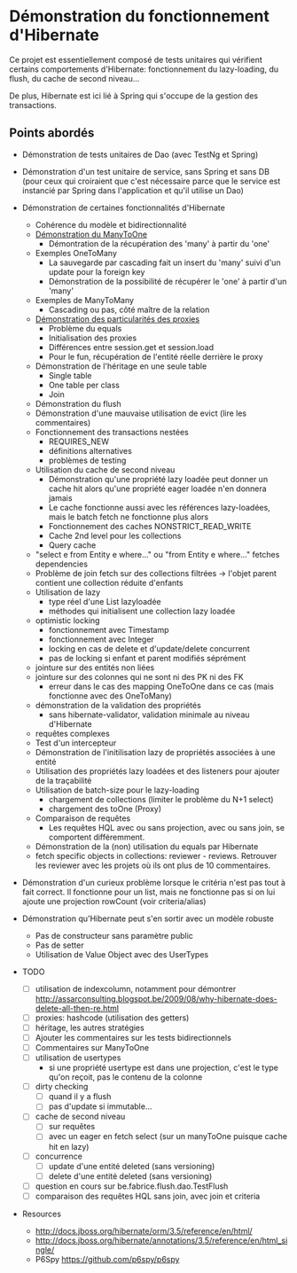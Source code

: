 # Démonstration du fonctionnement d'Hibernate

Ce projet est essentiellement composé de tests unitaires qui vérifient certains comportements d'Hibernate: fonctionnement
du lazy-loading, du flush, du cache de second niveau...

De plus, Hibernate est ici lié à Spring qui s'occupe de la gestion des transactions.

## Points abordés

* Démonstration de tests unitaires de Dao (avec TestNg et Spring)

* Démonstration d'un test unitaire de service, sans Spring et sans DB (pour ceux qui croiraient que c'est nécessaire parce que le service est instancié par Spring dans l'application et qu'il utilise un Dao)

* Démonstration de certaines fonctionnalités d'Hibernate
	+ Cohérence du modèle et bidirectionnalité
	+ [Démonstration du ManyToOne](https://github.com/hittepit/TestsSpringHibernate/wiki/Relations-ManyToOne)
		- Démontration de la récupération des 'many' à partir du 'one'
	+ Exemples OneToMany
		- La sauvegarde par cascading fait un insert du 'many' suivi d'un update pour la foreign key
		- Démonstration de la possibilité de récupérer le 'one' à partir d'un 'many'
	+ Exemples de ManyToMany
		- Cascading ou pas, côté maître de la relation
	+ [Démonstration des particularités des proxies](https://github.com/hittepit/TestsSpringHibernate/wiki/Proxies)
		- Problème du equals
		- Initialisation des proxies
		- Différences entre session.get et session.load
		- Pour le fun, récupération de l'entité réelle derrière le proxy
	+ Démonstration de l'héritage en une seule table
		- Single table
		- One table per class
		- Join
	+ Démonstration du flush
	+ Démonstration d'une mauvaise utilisation de evict (lire les commentaires)
	+ Fonctionnement des transactions nestées 
		+ REQUIRES_NEW
		+ définitions alternatives
		+ problèmes de testing
	+ Utilisation du cache de second niveau
		- Démonstration qu'une propriété lazy loadée peut donner un cache hit alors qu'une propriété eager loadée n'en donnera jamais
		- Le cache fonctionne aussi avec les références lazy-loadées, mais le batch fetch ne fonctionne plus alors
		- Fonctionnement des caches NONSTRICT_READ_WRITE
		- Cache 2nd level pour les collections
		- Query cache
	+ "select e from Entity e where..." ou "from Entity e where..." fetches dependencies
	+ Problème de join fetch sur des collections filtrées -> l'objet parent contient une collection réduite d'enfants
	+ Utilisation de lazy 
		- type réel d'une List lazyloadée
		- méthodes qui initialisent une collection lazy loadée
	+ optimistic locking
		- fonctionnement avec Timestamp
		- fonctionnement avec Integer
		- locking en cas de delete et d'update/delete concurrent
		- pas de locking si enfant et parent modifiés séprément
	+ jointure sur des entités non liées
	+ jointure sur des colonnes qui ne sont ni des PK ni des FK
		- erreur dans le cas des mapping OneToOne dans ce cas (mais fonctionne avec des OneToMany)
	+ démonstration de la validation des propriétés
		- sans hibernate-validator, validation minimale au niveau d'Hibernate
	+ requêtes complexes
	+ Test d'un intercepteur
	+ Démonstration de l'initilisation lazy de propriétés associées à une entité
	+ Utilisation des propriétés lazy loadées et des listeners pour ajouter de la traçabilité
	+ Utilisation de batch-size pour le lazy-loading
		- chargement de collections (limiter le problème du N+1 select)
		- chargement des toOne (Proxy)
	+ Comparaison de requêtes
		+ Les requêtes HQL avec ou sans projection, avec ou sans join, se comportent différemment.
	+ Démonstration de la (non) utilisation du equals par Hibernate
	+ fetch specific objects in collections: reviewer - reviews. Retrouver les reviewer avec les projets où ils ont plus de 10 commentaires.
	
* Démonstration d'un curieux problème lorsque le critéria n'est pas tout à fait correct. Il fonctionne pour un list,
mais ne fonctionne pas si on lui ajoute une projection rowCount (voir criteria/alias)

* Démonstration qu'Hibernate peut s'en sortir avec un modèle robuste
	+ Pas de constructeur sans paramètre public
	+ Pas de setter
	+ Utilisation de Value Object avec des UserTypes
	

* TODO
	- [ ] utilisation de indexcolumn, notamment pour démontrer <http://assarconsulting.blogspot.be/2009/08/why-hibernate-does-delete-all-then-re.html>
	- [ ] proxies: hashcode (utilisation des getters)
	- [ ] héritage, les autres stratégies
	- [ ] Ajouter les commentaires sur les tests bidirectionnels
	- [ ] Commentaires sur ManyToOne
	- [ ] utilisation de usertypes
		- si une propriété usertype est dans une projection, c'est le type qu'on reçoit, pas le contenu de la colonne
	- [ ] dirty checking
		- [ ] quand il y a flush
		- [ ] pas d'update si immutable...
	- [ ] cache de second niveau
		- [ ] sur requêtes 
		- [ ] avec un eager en fetch select (sur un manyToOne puisque cache hit en lazy)
	- [ ] concurrence
		- [ ] update d'une entité deleted (sans versioning)
		- [ ] delete d'une entité deleted (sans versioning)
	- [ ] question en cours sur be.fabrice.flush.dao.TestFlush
	- [ ] comparaison des requêtes HQL sans join, avec join et criteria

* Resources 
	+ <http://docs.jboss.org/hibernate/orm/3.5/reference/en/html/>
	+ <http://docs.jboss.org/hibernate/annotations/3.5/reference/en/html_single/>
	+ P6Spy <https://github.com/p6spy/p6spy>